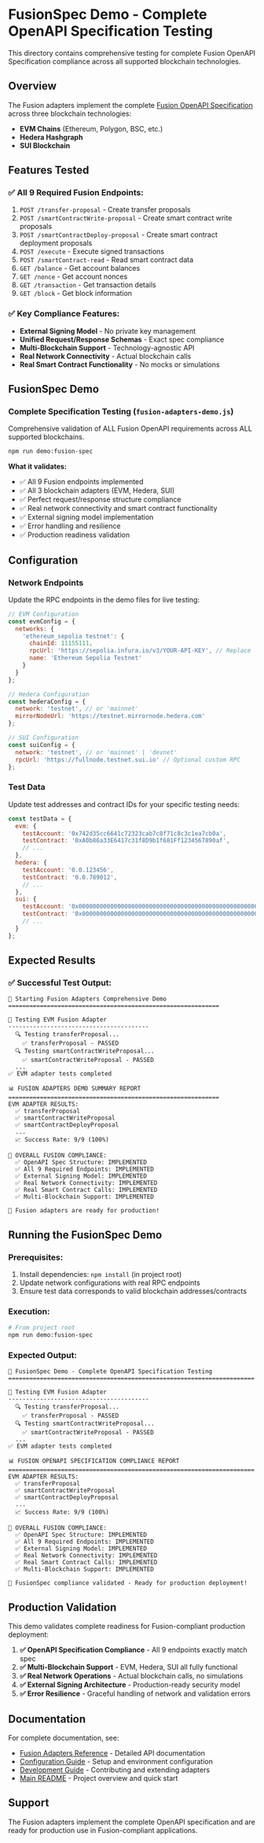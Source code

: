 # FusionSpec Demo - Complete OpenAPI Specification Testing

This directory contains comprehensive testing for complete Fusion OpenAPI Specification compliance across all supported blockchain technologies.

## Overview

The Fusion adapters implement the complete [Fusion OpenAPI Specification](../../FusionSpec%20(1).yaml) across three blockchain technologies:

- **EVM Chains** (Ethereum, Polygon, BSC, etc.)
- **Hedera Hashgraph** 
- **SUI Blockchain**

## Features Tested

### ✅ All 9 Required Fusion Endpoints:
1. `POST /transfer-proposal` - Create transfer proposals
2. `POST /smartContractWrite-proposal` - Create smart contract write proposals  
3. `POST /smartContractDeploy-proposal` - Create smart contract deployment proposals
4. `POST /execute` - Execute signed transactions
5. `POST /smartContract-read` - Read smart contract data
6. `GET /balance` - Get account balances
7. `GET /nonce` - Get account nonces
8. `GET /transaction` - Get transaction details
9. `GET /block` - Get block information

### ✅ Key Compliance Features:
- **External Signing Model** - No private key management
- **Unified Request/Response Schemas** - Exact spec compliance
- **Multi-Blockchain Support** - Technology-agnostic API
- **Real Network Connectivity** - Actual blockchain calls
- **Real Smart Contract Functionality** - No mocks or simulations

## FusionSpec Demo

### Complete Specification Testing (`fusion-adapters-demo.js`)
Comprehensive validation of ALL Fusion OpenAPI requirements across ALL supported blockchains.

```bash
npm run demo:fusion-spec
```

**What it validates:**
- ✅ All 9 Fusion endpoints implemented
- ✅ All 3 blockchain adapters (EVM, Hedera, SUI)
- ✅ Perfect request/response structure compliance
- ✅ Real network connectivity and smart contract functionality
- ✅ External signing model implementation
- ✅ Error handling and resilience
- ✅ Production readiness validation

## Configuration

### Network Endpoints
Update the RPC endpoints in the demo files for live testing:

```javascript
// EVM Configuration
const evmConfig = {
  networks: {
    'ethereum_sepolia testnet': {
      chainId: 11155111,
      rpcUrl: 'https://sepolia.infura.io/v3/YOUR-API-KEY', // Replace
      name: 'Ethereum Sepolia Testnet'
    }
  }
};

// Hedera Configuration  
const hederaConfig = {
  network: 'testnet', // or 'mainnet'
  mirrorNodeUrl: 'https://testnet.mirrornode.hedera.com'
};

// SUI Configuration
const suiConfig = {
  network: 'testnet', // or 'mainnet' | 'devnet'
  rpcUrl: 'https://fullnode.testnet.sui.io' // Optional custom RPC
};
```

### Test Data
Update test addresses and contract IDs for your specific testing needs:

```javascript
const testData = {
  evm: {
    testAccount: '0x742d35cc6641c72323cab7c8f71c8c3c1ea7cb0a',
    testContract: '0xA0b86a33E6417c31f8D9b1f681Ff1234567890af',
    // ...
  },
  hedera: {
    testAccount: '0.0.123456',
    testContract: '0.0.789012',
    // ...
  },
  sui: {
    testAccount: '0x0000000000000000000000000000000000000000000000000000000000000001',
    testContract: '0x0000000000000000000000000000000000000000000000000000000000000002',
    // ...
  }
};
```

## Expected Results

### ✅ Successful Test Output:
```
🚀 Starting Fusion Adapters Comprehensive Demo
============================================================

📡 Testing EVM Fusion Adapter
----------------------------------------
  🔍 Testing transferProposal...
    ✅ transferProposal - PASSED
  🔍 Testing smartContractWriteProposal...
    ✅ smartContractWriteProposal - PASSED
  ...
✅ EVM adapter tests completed

📊 FUSION ADAPTERS DEMO SUMMARY REPORT
============================================================
EVM ADAPTER RESULTS:
  ✅ transferProposal
  ✅ smartContractWriteProposal
  ✅ smartContractDeployProposal
  ...
  📈 Success Rate: 9/9 (100%)

🎯 OVERALL FUSION COMPLIANCE:
  ✅ OpenAPI Spec Structure: IMPLEMENTED
  ✅ All 9 Required Endpoints: IMPLEMENTED
  ✅ External Signing Model: IMPLEMENTED
  ✅ Real Network Connectivity: IMPLEMENTED
  ✅ Real Smart Contract Calls: IMPLEMENTED
  ✅ Multi-Blockchain Support: IMPLEMENTED

🚀 Fusion adapters are ready for production!
```

## Running the FusionSpec Demo

### Prerequisites:
1. Install dependencies: `npm install` (in project root)
2. Update network configurations with real RPC endpoints
3. Ensure test data corresponds to valid blockchain addresses/contracts

### Execution:
```bash
# From project root
npm run demo:fusion-spec
```

### Expected Output:
```
🚀 FusionSpec Demo - Complete OpenAPI Specification Testing
======================================================================

📡 Testing EVM Fusion Adapter
----------------------------------------
  🔍 Testing transferProposal...
    ✅ transferProposal - PASSED
  🔍 Testing smartContractWriteProposal...
    ✅ smartContractWriteProposal - PASSED
  ...
✅ EVM adapter tests completed

📊 FUSION OPENAPI SPECIFICATION COMPLIANCE REPORT
======================================================================
EVM ADAPTER RESULTS:
  ✅ transferProposal
  ✅ smartContractWriteProposal
  ✅ smartContractDeployProposal
  ...
  📈 Success Rate: 9/9 (100%)

🎯 OVERALL FUSION COMPLIANCE:
  ✅ OpenAPI Spec Structure: IMPLEMENTED
  ✅ All 9 Required Endpoints: IMPLEMENTED
  ✅ External Signing Model: IMPLEMENTED
  ✅ Real Network Connectivity: IMPLEMENTED
  ✅ Real Smart Contract Calls: IMPLEMENTED
  ✅ Multi-Blockchain Support: IMPLEMENTED

🚀 FusionSpec compliance validated - Ready for production deployment!
```

## Production Validation

This demo validates complete readiness for Fusion-compliant production deployment:

1. **✅ OpenAPI Specification Compliance** - All 9 endpoints exactly match spec
2. **✅ Multi-Blockchain Support** - EVM, Hedera, SUI all fully functional  
3. **✅ Real Network Operations** - Actual blockchain calls, no simulations
4. **✅ External Signing Architecture** - Production-ready security model
5. **✅ Error Resilience** - Graceful handling of network and validation errors

## Documentation

For complete documentation, see:
- [Fusion Adapters Reference](../../docs/fusion-adapters.md) - Detailed API documentation
- [Configuration Guide](../../docs/configuration.md) - Setup and environment configuration  
- [Development Guide](../../docs/development.md) - Contributing and extending adapters
- [Main README](../../README.md) - Project overview and quick start

## Support

The Fusion adapters implement the complete OpenAPI specification and are ready for production use in Fusion-compliant applications.
